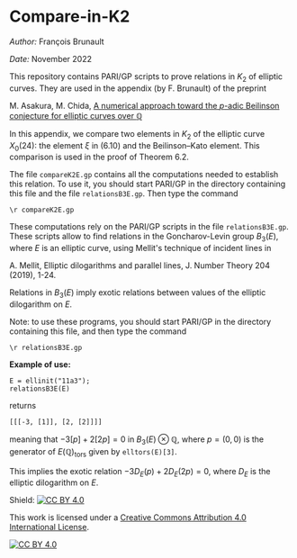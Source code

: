 # Compare-in-K2

*Author:* François Brunault

*Date:* November 2022

This repository contains PARI/GP scripts to prove relations in $K_2$ of elliptic curves. They are used in the appendix (by F. Brunault) of the preprint

M. Asakura, M. Chida, [A numerical approach toward the $p$-adic Beilinson conjecture for elliptic curves over $\mathbb{Q}$](https://arxiv.org/abs/2003.08888)

In this appendix, we compare two elements in $K_2$ of the elliptic curve $X_0(24)$: the element $\xi$ in (6.10) and the Beilinson–Kato element. This comparison is used in the proof of Theorem 6.2.

The file `compareK2E.gp` contains all the computations needed to establish this relation. To use it, you should start PARI/GP in the directory containing this file and the file `relationsB3E.gp`. Then type the command

```
\r compareK2E.gp
```

These computations rely on the PARI/GP scripts in the file `relationsB3E.gp`. These scripts allow to find relations in the Goncharov-Levin group $B_3(E)$, where $E$ is an elliptic curve, using Mellit's technique of incident lines in

A. Mellit, Elliptic dilogarithms and parallel lines, J. Number Theory 204 (2019), 1-24.

Relations in $B_3(E)$ imply exotic relations between values of the elliptic dilogarithm on $E$.

Note: to use these programs, you should start PARI/GP in the directory containing this file, and then type the command

```
\r relationsB3E.gp
```

**Example of use:**

```
E = ellinit("11a3");
relationsB3E(E)
```

returns

```
[[[-3, [1]], [2, [2]]]]
```

meaning that $-3[p] + 2[2p] = 0$ in $B_3(E) \otimes \mathbb{Q}$, where $p = (0,0)$ is the generator of $E(\mathbb{Q})_{\textrm{tors}}$ given by `elltors(E)[3]`.

This implies the exotic relation $-3 D_E(p) + 2 D_E(2p) = 0$, where $D_E$ is the elliptic dilogarithm on $E$.



Shield: [![CC BY 4.0][cc-by-shield]][cc-by]

This work is licensed under a
[Creative Commons Attribution 4.0 International License][cc-by].

[![CC BY 4.0][cc-by-image]][cc-by]

[cc-by]: http://creativecommons.org/licenses/by/4.0/
[cc-by-image]: https://i.creativecommons.org/l/by/4.0/88x31.png
[cc-by-shield]: https://img.shields.io/badge/License-CC%20BY%204.0-lightgrey.svg
